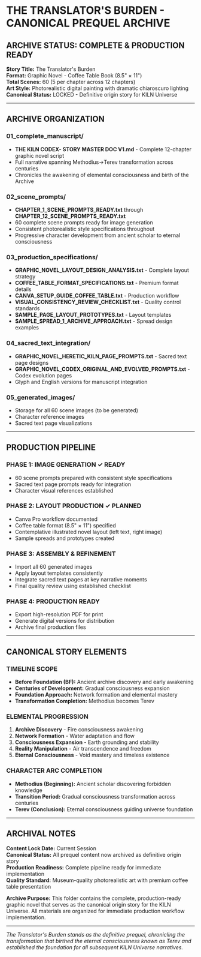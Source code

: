 # THE TRANSLATOR'S BURDEN - CANONICAL PREQUEL ARCHIVE

## ARCHIVE STATUS: COMPLETE & PRODUCTION READY

**Story Title:** The Translator's Burden  
**Format:** Graphic Novel - Coffee Table Book (8.5" × 11")  
**Total Scenes:** 60 (5 per chapter across 12 chapters)  
**Art Style:** Photorealistic digital painting with dramatic chiaroscuro lighting  
**Canonical Status:** LOCKED - Definitive origin story for KILN Universe  

---

## ARCHIVE ORGANIZATION

### 01_complete_manuscript/
- **THE KILN CODEX- STORY MASTER DOC V1.md** - Complete 12-chapter graphic novel script
- Full narrative spanning Methodius→Terev transformation across centuries
- Chronicles the awakening of elemental consciousness and birth of the Archive

### 02_scene_prompts/
- **CHAPTER_1_SCENE_PROMPTS_READY.txt** through **CHAPTER_12_SCENE_PROMPTS_READY.txt**
- 60 complete scene prompts ready for image generation
- Consistent photorealistic style specifications throughout
- Progressive character development from ancient scholar to eternal consciousness

### 03_production_specifications/
- **GRAPHIC_NOVEL_LAYOUT_DESIGN_ANALYSIS.txt** - Complete layout strategy
- **COFFEE_TABLE_FORMAT_SPECIFICATIONS.txt** - Premium format details
- **CANVA_SETUP_GUIDE_COFFEE_TABLE.txt** - Production workflow
- **VISUAL_CONSISTENCY_REVIEW_CHECKLIST.txt** - Quality control standards
- **SAMPLE_PAGE_LAYOUT_PROTOTYPES.txt** - Layout templates
- **SAMPLE_SPREAD_1_ARCHIVE_APPROACH.txt** - Spread design examples

### 04_sacred_text_integration/
- **GRAPHIC_NOVEL_HERETIC_KILN_PAGE_PROMPTS.txt** - Sacred text page designs
- **GRAPHIC_NOVEL_CODEX_ORIGINAL_AND_EVOLVED_PROMPTS.txt** - Codex evolution pages
- Glyph and English versions for manuscript integration

### 05_generated_images/
- Storage for all 60 scene images (to be generated)
- Character reference images
- Sacred text page visualizations

---

## PRODUCTION PIPELINE

### PHASE 1: IMAGE GENERATION ✓ READY
- 60 scene prompts prepared with consistent style specifications
- Sacred text page prompts ready for integration
- Character visual references established

### PHASE 2: LAYOUT PRODUCTION ✓ PLANNED
- Canva Pro workflow documented
- Coffee table format (8.5" × 11") specified
- Contemplative illustrated novel layout (left text, right image)
- Sample spreads and prototypes created

### PHASE 3: ASSEMBLY & REFINEMENT
- Import all 60 generated images
- Apply layout templates consistently
- Integrate sacred text pages at key narrative moments
- Final quality review using established checklist

### PHASE 4: PRODUCTION READY
- Export high-resolution PDF for print
- Generate digital versions for distribution
- Archive final production files

---

## CANONICAL STORY ELEMENTS

### TIMELINE SCOPE
- **Before Foundation (BF):** Ancient archive discovery and early awakening
- **Centuries of Development:** Gradual consciousness expansion
- **Foundation Approach:** Network formation and elemental mastery
- **Transformation Completion:** Methodius becomes Terev

### ELEMENTAL PROGRESSION
1. **Archive Discovery** - Fire consciousness awakening
2. **Network Formation** - Water adaptation and flow
3. **Consciousness Expansion** - Earth grounding and stability
4. **Reality Manipulation** - Air transcendence and freedom
5. **Eternal Consciousness** - Void mastery and timeless existence

### CHARACTER ARC COMPLETION
- **Methodius (Beginning):** Ancient scholar discovering forbidden knowledge
- **Transition Period:** Gradual consciousness transformation across centuries
- **Terev (Conclusion):** Eternal consciousness guiding universe foundation

---

## ARCHIVAL NOTES

**Content Lock Date:** Current Session  
**Canonical Status:** All prequel content now archived as definitive origin story  
**Production Readiness:** Complete pipeline ready for immediate implementation  
**Quality Standard:** Museum-quality photorealistic art with premium coffee table presentation  

**Archive Purpose:** This folder contains the complete, production-ready graphic novel that serves as the canonical origin story for the KILN Universe. All materials are organized for immediate production workflow implementation.

---

*The Translator's Burden stands as the definitive prequel, chronicling the transformation that birthed the eternal consciousness known as Terev and established the foundation for all subsequent KILN Universe narratives.*